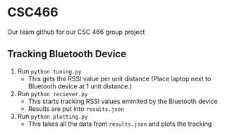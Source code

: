 # CSC466

Our team github for our CSC 466 group project

## Tracking Bluetooth Device

1. Run `python tuning.py`
   - This gets the RSSI value per unit distance (Place laptop next to Bluetooth device at 1 unit distance.)
2. Run `python reciever.py`
   - This starts tracking RSSI values emmited by the Bluetooth device
   - Results are put into `results.json`
3. Run `python plotting.py`
   - This takes all the data from `results.json` and plots the tracking
